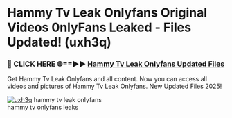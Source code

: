 # Hammy Tv Leak Onlyfans Original Videos 0nlyFans Leaked - Files Updated! (uxh3q)

<h3>🔴 CLICK HERE 🌐==►► <a href="https://tinyurl.com/4seja8ks" rel="nofollow">Hammy Tv Leak Onlyfans Updated Files</a></h3>

Get Hammy Tv Leak Onlyfans and all content. Now you can access all videos and pictures of Hammy Tv Leak Onlyfans. New Updated Files 2025!

[![uxh3q](https://i.imgur.com/EWjZXRe.gif)](https://tinyurl.com/4seja8ks)
hammy tv leak onlyfans<br>
hammy tv onlyfans leaks